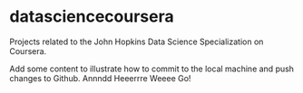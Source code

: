 # datasciencecoursera
Projects related to the John Hopkins Data Science Specialization on Coursera.


Add some content to illustrate how to commit to the local machine and push changes to Github. Annndd Heeerrre Weeee Go!